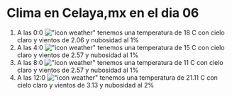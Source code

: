 # Clima en Celaya,mx en el dia 06

1. A las 0:0 !["icon weather"](http://openweathermap.org/img/w/01n.png) tenemos una temperatura de 18 C con cielo claro y  vientos de 2.06 y nubosidad al 1%
1. A las 4:0 !["icon weather"](http://openweathermap.org/img/w/01n.png) tenemos una temperatura de 15 C con cielo claro y  vientos de 2.57 y nubosidad al 1%
1. A las 8:0 !["icon weather"](http://openweathermap.org/img/w/01d.png) tenemos una temperatura de 11 C con cielo claro y  vientos de 2.57 y nubosidad al 1%
1. A las 12:0 !["icon weather"](http://openweathermap.org/img/w/01d.png) tenemos una temperatura de 21.11 C con cielo claro y  vientos de 3.13 y nubosidad al 2%
